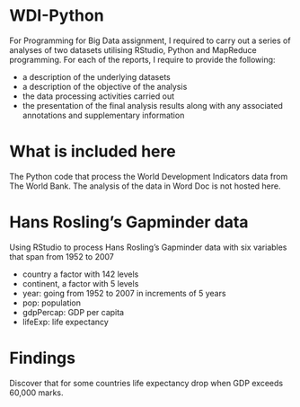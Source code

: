 # WDI-Python
For Programming for Big Data assignment, I required to carry out a series of analyses of two datasets utilising RStudio, Python and MapReduce programming. 
For each of the reports, I require to provide the following:
- a description of the underlying datasets
- a description of the objective of the analysis
- the data processing activities carried out
- the presentation of the final analysis results along with any associated annotations and supplementary information 

# What is included here
The Python code that process the World Development Indicators data from The World Bank. The analysis of the data in Word Doc is not hosted here.

# Hans Rosling’s Gapminder data

Using RStudio to process Hans Rosling’s Gapminder data with six variables that span from 1952 to 2007

- country a factor with 142 levels
- continent, a factor with 5 levels
- year: going from 1952 to 2007 in increments of 5 years
- pop: population
- gdpPercap: GDP per capita
- lifeExp: life expectancy

# Findings
Discover that for some countries life expectancy drop when GDP exceeds 60,000 marks.
